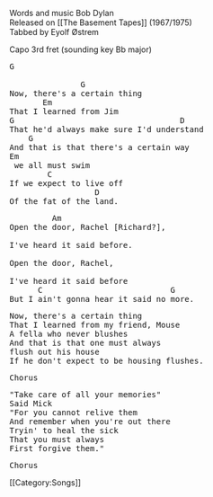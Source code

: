 Words and music Bob Dylan<br>
Released on [[The Basement Tapes]] (1967/1975)<br>
Tabbed by Eyolf Østrem

Capo 3rd fret (sounding key Bb major)

<pre class="verse">
G

               G
Now, there's a certain thing
       Em
That I learned from Jim
G                                   D
That he'd always make sure I'd understand
    G
And that is that there's a certain way
Em
 we all must swim
        C
If we expect to live off
                  D
Of the fat of the land.
</pre>

<pre class="refrain">
         Am
Open the door, Rachel [Richard?],

I've heard it said before.

Open the door, Rachel,

I've heard it said before
      C                           G
But I ain't gonna hear it said no more.
</pre>

<pre class="verse">
Now, there's a certain thing
That I learned from my friend, Mouse
A fella who never blushes
And that is that one must always
flush out his house
If he don't expect to be housing flushes.
</pre>

<pre class="refrain">
Chorus
</pre>

<pre class="verse">
"Take care of all your memories"
Said Mick
"For you cannot relive them
And remember when you're out there
Tryin' to heal the sick
That you must always
First forgive them."
</pre>

<pre class="refrain">
Chorus
</pre>

[[Category:Songs]]